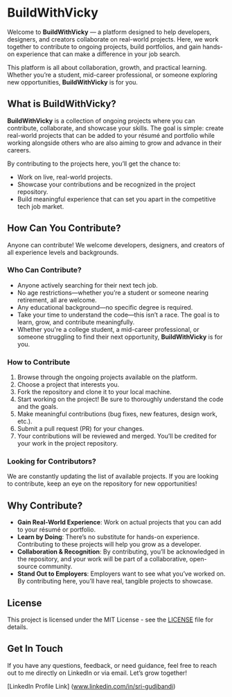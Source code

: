 # BuildWithVicky

Welcome to **BuildWithVicky** — a platform designed to help developers, designers, and creators collaborate on real-world projects. Here, we work together to contribute to ongoing projects, build portfolios, and gain hands-on experience that can make a difference in your job search.

This platform is all about collaboration, growth, and practical learning. Whether you’re a student, mid-career professional, or someone exploring new opportunities, **BuildWithVicky** is for you.

## What is **BuildWithVicky**?

**BuildWithVicky** is a collection of ongoing projects where you can contribute, collaborate, and showcase your skills. The goal is simple: create real-world projects that can be added to your résumé and portfolio while working alongside others who are also aiming to grow and advance in their careers.

By contributing to the projects here, you’ll get the chance to:
- Work on live, real-world projects.
- Showcase your contributions and be recognized in the project repository.
- Build meaningful experience that can set you apart in the competitive tech job market.

## How Can You Contribute?

Anyone can contribute! We welcome developers, designers, and creators of all experience levels and backgrounds.

### Who Can Contribute?
- Anyone actively searching for their next tech job.
- No age restrictions—whether you’re a student or someone nearing retirement, all are welcome.
- Any educational background—no specific degree is required.
- Take your time to understand the code—this isn’t a race. The goal is to learn, grow, and contribute meaningfully.
- Whether you're a college student, a mid-career professional, or someone struggling to find their next opportunity, **BuildWithVicky** is for you.

### How to Contribute
1. Browse through the ongoing projects available on the platform.
2. Choose a project that interests you.
3. Fork the repository and clone it to your local machine.
4. Start working on the project! Be sure to thoroughly understand the code and the goals.
5. Make meaningful contributions (bug fixes, new features, design work, etc.).
6. Submit a pull request (PR) for your changes.
7. Your contributions will be reviewed and merged. You’ll be credited for your work in the project repository.

### Looking for Contributors?
We are constantly updating the list of available projects. If you are looking to contribute, keep an eye on the repository for new opportunities!

## Why Contribute?

- **Gain Real-World Experience**: Work on actual projects that you can add to your résumé or portfolio.
- **Learn by Doing**: There’s no substitute for hands-on experience. Contributing to these projects will help you grow as a developer.
- **Collaboration & Recognition**: By contributing, you’ll be acknowledged in the repository, and your work will be part of a collaborative, open-source community.
- **Stand Out to Employers**: Employers want to see what you’ve worked on. By contributing here, you’ll have real, tangible projects to showcase.

## License

This project is licensed under the MIT License - see the [LICENSE](LICENSE) file for details.

## Get In Touch

If you have any questions, feedback, or need guidance, feel free to reach out to me directly on LinkedIn or via email. Let’s grow together!

[LinkedIn Profile Link] (www.linkedin.com/in/sri-gudibandi)